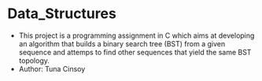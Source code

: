 # Data_Structures
* This project is a programming assignment in C which aims at developing an algorithm that  builds a binary search tree (BST) from a given sequence and attemps to find other sequences that yield the same BST topology.   
* Author: Tuna Cinsoy
